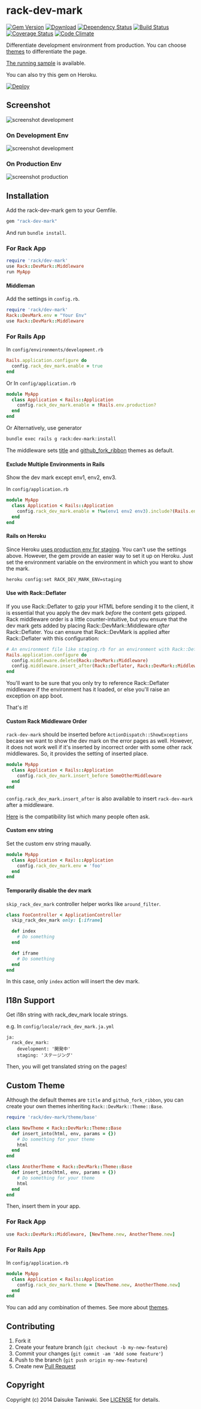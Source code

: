 # rack-dev-mark

[![Gem Version][gem-image]][gem-link]
[![Download][download-image]][download-link]
[![Dependency Status][deps-image]][deps-link]
[![Build Status][build-image]][build-link]
[![Coverage Status][cov-image]][cov-link]
[![Code Climate][gpa-image]][gpa-link]

Differentiate development environment from production. You can choose [themes](THEME.md) to differentiate the page.

[The running sample](http://rack-dev-mark.dtaniwaki.com/) is available.

You can also try this gem on Heroku.

[![Deploy](https://www.herokucdn.com/deploy/button.png)](https://heroku.com/deploy?template=https://github.com/dtaniwaki/rack-dev-mark-sample-app)

## Screenshot

![screenshot development](misc/screenshot.gif)

### On Development Env

![screenshot development](misc/screenshot-development.png)

### On Production Env

![screenshot production](misc/screenshot-production.png)

## Installation

Add the rack-dev-mark gem to your Gemfile.

```ruby
gem "rack-dev-mark"
```

And run `bundle install`.

### For Rack App

```ruby
require 'rack/dev-mark'
use Rack::DevMark::Middleware
run MyApp
```

#### Middleman

Add the settings in `config.rb`.

```ruby
require 'rack/dev-mark'
Rack::DevMark.env = "Your Env"
use Rack::DevMark::Middleware
```

### For Rails App

In `config/environments/development.rb`

```ruby
Rails.application.configure do
  config.rack_dev_mark.enable = true
end
```

Or
In `config/application.rb`

```ruby
module MyApp
  class Application < Rails::Application
    config.rack_dev_mark.enable = !Rails.env.production?
  end
end
```

Or
Alternatively, use generator

```bash
bundle exec rails g rack:dev-mark:install
```

The middleware sets [title](lib/rack/dev-mark/theme/title.rb) and [github_fork_ribbon](lib/rack/dev-mark/theme/github_fork_ribbon.rb) themes as default.

#### Exclude Multiple Environments in Rails

Show the dev mark except env1, env2, env3.

In `config/application.rb`

```ruby
module MyApp
  class Application < Rails::Application
    config.rack_dev_mark.enable = !%w(env1 env2 env3).include?(Rails.env)
  end
end
```

#### Rails on Heroku

Since Heroku [uses production env for staging](https://devcenter.heroku.com/articles/multiple-environments). You can't use the settings above. However, the gem provide an easier way to set it up on Heroku. Just set the environment variable on the environment in which you want to show the mark.

```bash
heroku config:set RACK_DEV_MARK_ENV=staging
```

#### Use with Rack::Deflater

If you use Rack::Deflater to gzip your HTML before sending it to the client, it is essential that you apply the dev mark *before* the content gets gzipped. Rack middleware order is a little counter-intuitive, but you ensure that the dev mark gets added by placing Rack::DevMark::Middleware *after* Rack::Deflater. You can ensure that Rack::DevMark is applied after Rack::Deflater with this configuration:

```ruby
# An environment file like staging.rb for an environment with Rack::Deflater.
Rails.application.configure do
  config.middleware.delete(Rack::DevMark::Middleware)
  config.middleware.insert_after(Rack::Deflater, Rack::DevMark::Middleware)
end
```

You'll want to be sure that you only try to reference Rack::Deflater middleware if the environment has it loaded, or else you'll raise an exception on app boot.

That's it!

#### Custom Rack Middleware Order

`rack-dev-mark` should be inserted before `ActionDispatch::ShowExceptions` becase we want to show the dev mark on the error pages as well. However, it does not work well if it's inserted by incorrect order with some other rack middlewares. So, it provides the setting of inserted place.

```ruby
module MyApp
  class Application < Rails::Application
    config.rack_dev_mark.insert_before SomeOtherMiddleware
  end
end
```

`config.rack_dev_mark.insert_after` is also available to insert `rack-dev-mark` after a middleware.

[Here](COMPATIBILITY.md) is the compatibility list which many people often ask.

#### Custom env string

Set the custom env string maually.

```ruby
module MyApp
  class Application < Rails::Application
    config.rack_dev_mark.env = 'foo'
  end
end
```

#### Temporarily disable the dev mark

`skip_rack_dev_mark` controller helper works like `around_filter`.

```ruby
class FooController < ApplicationController
  skip_rack_dev_mark only: [:iframe]

  def index
    # Do something
  end

  def iframe
    # Do something
  end
end
```

In this case, only `index` action will insert the dev mark.

## I18n Support

Get i18n string with rack_dev_mark locale strings.

e.g. In `config/locale/rack_dev_mark.ja.yml`

```
ja:
  rack_dev_mark:
    development: '開発中'
    staging: 'ステージング'
```

Then, you will get translated string on the pages!

## Custom Theme

Although the default themes are `title` and `github_fork_ribbon`, you can create your own themes inheriting `Rack::DevMark::Theme::Base`.

```ruby
require 'rack/dev-mark/theme/base'

class NewTheme < Rack::DevMark::Theme::Base
  def insert_into(html, env, params = {})
    # Do something for your theme
    html
  end
end

class AnotherTheme < Rack::DevMark::Theme::Base
  def insert_into(html, env, params = {})
    # Do something for your theme
    html
  end
end
```

Then, insert them in your app.

### For Rack App

```ruby
use Rack::DevMark::Middleware, [NewTheme.new, AnotherTheme.new]
```

### For Rails App

In `config/application.rb`

```ruby
module MyApp
  class Application < Rails::Application
    config.rack_dev_mark.theme = [NewTheme.new, AnotherTheme.new]
  end
end
```

You can add any combination of themes. See more about [themes](THEME.md).

## Contributing

1. Fork it
2. Create your feature branch (`git checkout -b my-new-feature`)
3. Commit your changes (`git commit -am 'Add some feature'`)
4. Push to the branch (`git push origin my-new-feature`)
5. Create new [Pull Request](../../pull/new/master)

## Copyright

Copyright (c) 2014 Daisuke Taniwaki. See [LICENSE](LICENSE) for details.




[gem-image]:   https://badge.fury.io/rb/rack-dev-mark.svg
[gem-link]:    http://badge.fury.io/rb/rack-dev-mark
[download-image]:https://img.shields.io/gem/dt/rack-dev-mark.svg
[download-link]:https://rubygems.org/gems/rack-dev-mark
[build-image]: https://secure.travis-ci.org/dtaniwaki/rack-dev-mark.svg
[build-link]:  http://travis-ci.org/dtaniwaki/rack-dev-mark
[deps-image]:  https://gemnasium.com/dtaniwaki/rack-dev-mark.svg
[deps-link]:   https://gemnasium.com/dtaniwaki/rack-dev-mark
[cov-image]:   https://coveralls.io/repos/dtaniwaki/rack-dev-mark/badge.png
[cov-link]:    https://coveralls.io/r/dtaniwaki/rack-dev-mark
[gpa-image]:   https://codeclimate.com/github/dtaniwaki/rack-dev-mark.svg
[gpa-link]:    https://codeclimate.com/github/dtaniwaki/rack-dev-mark

